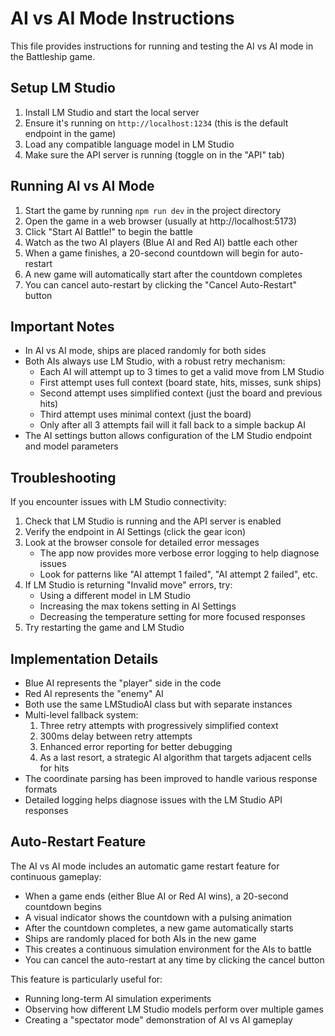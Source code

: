 # AI vs AI Mode Instructions

This file provides instructions for running and testing the AI vs AI mode in the Battleship game.

## Setup LM Studio

1. Install LM Studio and start the local server
2. Ensure it's running on `http://localhost:1234` (this is the default endpoint in the game)
3. Load any compatible language model in LM Studio
4. Make sure the API server is running (toggle on in the "API" tab)

## Running AI vs AI Mode

1. Start the game by running `npm run dev` in the project directory
2. Open the game in a web browser (usually at http://localhost:5173)
3. Click "Start AI Battle!" to begin the battle
4. Watch as the two AI players (Blue AI and Red AI) battle each other
5. When a game finishes, a 20-second countdown will begin for auto-restart
6. A new game will automatically start after the countdown completes
7. You can cancel auto-restart by clicking the "Cancel Auto-Restart" button

## Important Notes

- In AI vs AI mode, ships are placed randomly for both sides
- Both AIs always use LM Studio, with a robust retry mechanism:
  - Each AI will attempt up to 3 times to get a valid move from LM Studio
  - First attempt uses full context (board state, hits, misses, sunk ships)
  - Second attempt uses simplified context (just the board and previous hits)
  - Third attempt uses minimal context (just the board)
  - Only after all 3 attempts fail will it fall back to a simple backup AI
- The AI settings button allows configuration of the LM Studio endpoint and model parameters

## Troubleshooting

If you encounter issues with LM Studio connectivity:

1. Check that LM Studio is running and the API server is enabled
2. Verify the endpoint in AI Settings (click the gear icon)
3. Look at the browser console for detailed error messages
   - The app now provides more verbose error logging to help diagnose issues
   - Look for patterns like "AI attempt 1 failed", "AI attempt 2 failed", etc.
4. If LM Studio is returning "Invalid move" errors, try:
   - Using a different model in LM Studio
   - Increasing the max tokens setting in AI Settings
   - Decreasing the temperature setting for more focused responses
5. Try restarting the game and LM Studio

## Implementation Details

- Blue AI represents the "player" side in the code
- Red AI represents the "enemy" AI
- Both use the same LMStudioAI class but with separate instances
- Multi-level fallback system:
  1. Three retry attempts with progressively simplified context 
  2. 300ms delay between retry attempts
  3. Enhanced error reporting for better debugging
  4. As a last resort, a strategic AI algorithm that targets adjacent cells for hits
- The coordinate parsing has been improved to handle various response formats
- Detailed logging helps diagnose issues with the LM Studio API responses

## Auto-Restart Feature

The AI vs AI mode includes an automatic game restart feature for continuous gameplay:

- When a game ends (either Blue AI or Red AI wins), a 20-second countdown begins
- A visual indicator shows the countdown with a pulsing animation
- After the countdown completes, a new game automatically starts
- Ships are randomly placed for both AIs in the new game
- This creates a continuous simulation environment for the AIs to battle
- You can cancel the auto-restart at any time by clicking the cancel button

This feature is particularly useful for:
- Running long-term AI simulation experiments
- Observing how different LM Studio models perform over multiple games
- Creating a "spectator mode" demonstration of AI vs AI gameplay
